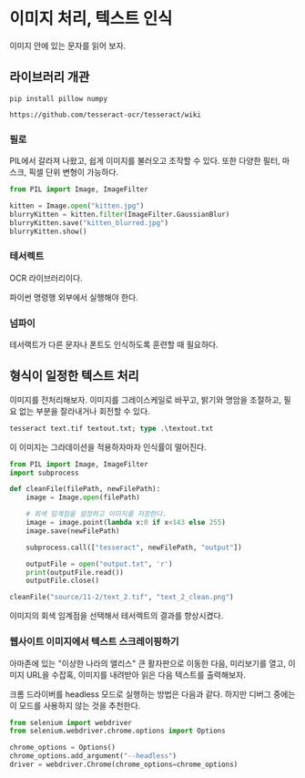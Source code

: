 # 이미지 처리, 텍스트 인식

이미지 안에 있는 문자를 읽어 보자.

## 라이브러리 개관

`pip install pillow numpy`

`https://github.com/tesseract-ocr/tesseract/wiki`

### 필로

PIL에서 갈라져 나왔고, 쉽게 이미지를 불러오고 조작할 수 있다. 또한 다양한 필터, 마스크, 픽셀 단위 변형이 가능하다.


```py
from PIL import Image, ImageFilter

kitten = Image.open("kitten.jpg")
blurryKitten = kitten.filter(ImageFilter.GaussianBlur)
blurryKitten.save("kitten_blurred.jpg")
blurryKitten.show()
```

### 테서렉트

OCR 라이브러리이다.

파이썬 명령행 외부에서 실행해야 한다.

### 넘파이

테서랙트가 다른 문자나 폰트도 인식하도록 훈련할 때 필요하다.

## 형식이 일정한 텍스트 처리

이미지를 전처리해보자. 이미지를 그레이스케일로 바꾸고, 밝기와 명암을 조절하고, 필요 없는 부분을 잘라내거나 회전할 수 있다.

```ps
tesseract text.tif textout.txt; type .\textout.txt
```

이 이미지는 그라데이션을 적용하자마자 인식률이 떨어진다.

```py
from PIL import Image, ImageFilter
import subprocess

def cleanFile(filePath, newFilePath):
    image = Image.open(filePath)

    # 회색 임계점을 설정하고 이미지를 저장한다.
    image = image.point(lambda x:0 if x<143 else 255)
    image.save(newFilePath)

    subprocess.call(["tesseract", newFilePath, "output"])

    outputFile = open("output.txt", 'r')
    print(outputFile.read())
    outputFile.close()

cleanFile("source/11-2/text_2.tif", "text_2_clean.png")
```

이미지의 회색 임계점을 선택해서 테서렉트의 결과를 향상시켰다.

### 웹사이트 이미지에서 텍스트 스크레이핑하기

아마존에 있는 "이상한 나라의 앨리스" 큰 활자판으로 이동한 다음, 미리보기를 열고, 이미지 URL을 수잡혹, 이미지를 내려받아 읽은 다음 텍스트를 출력해보자.

크롬 드라이버를 headless 모드로 실행하는 방법은 다음과 같다. 하지만 디버그 중에는 이 모드를 사용하지 않는 것을 추천한다.

```py
from selenium import webdriver
from selenium.webdriver.chrome.options import Options

chrome_options = Options()  
chrome_options.add_argument("--headless")  
driver = webdriver.Chrome(chrome_options=chrome_options)
```